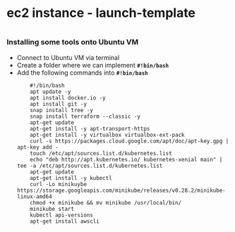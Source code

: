 # ec2 instance - launch-template

# <h3>Installing some tools onto Ubuntu VM</h3>

- Connect to Ubuntu VM via terminal
- Create a folder where we can implement **`#!bin/bash`**
- Add the following commands into **`#!bin/bash`**
    ```
        #!/bin/bash
        apt update -y
        apt install docker.io -y
        apt install git -y
        snap install tree -y
        snap install terraform --classic -y
        apt-get update 
        apt-get install -y apt-transport-https 
        apt-get install -y virtualbox virtualbox-ext-pack
        curl -s https://packages.cloud.google.com/apt/doc/apt-key.gpg | apt-key add - 
        touch /etc/apt/sources.list.d/kubernetes.list 
        echo "deb http://apt.kubernetes.io/ kubernetes-xenial main" | tee -a /etc/apt/sources.list.d/kubernetes.list 
        apt-get update 
        apt-get install -y kubectl 
        curl -Lo minikuybe https://storage.googleapis.com/minikube/releases/v0.28.2/minikube-linux-amd64 
        chmod +x minikube && mv minikube /usr/local/bin/
        minikube start 
        kubectl api-versions
        apt-get install awscli
    ```